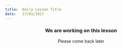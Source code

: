 ```yaml
---
title:  Daily Lesson Title
date:   17/01/2017
---
```


### <center>We are working on this lesson</center>
<center>Please come back later</center>